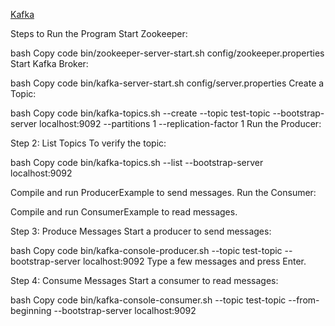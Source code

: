 [Kafka](https://kafka.apache.org/downloads)

Steps to Run the Program
Start Zookeeper:

bash
Copy code
bin/zookeeper-server-start.sh config/zookeeper.properties
Start Kafka Broker:

bash
Copy code
bin/kafka-server-start.sh config/server.properties
Create a Topic:

bash
Copy code
bin/kafka-topics.sh --create --topic test-topic --bootstrap-server localhost:9092 --partitions 1 --replication-factor 1
Run the Producer:

Step 2: List Topics
To verify the topic:

bash
Copy code
bin/kafka-topics.sh --list --bootstrap-server localhost:9092


Compile and run ProducerExample to send messages.
Run the Consumer:

Compile and run ConsumerExample to read messages.

Step 3: Produce Messages
Start a producer to send messages:

bash
Copy code
bin/kafka-console-producer.sh --topic test-topic --bootstrap-server localhost:9092
Type a few messages and press Enter.

Step 4: Consume Messages
Start a consumer to read messages:

bash
Copy code
bin/kafka-console-consumer.sh --topic test-topic --from-beginning --bootstrap-server localhost:9092
